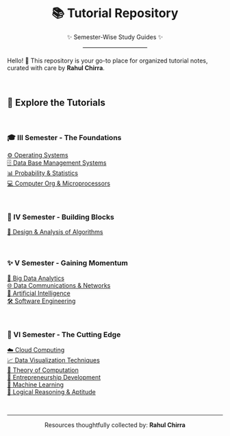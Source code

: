 <div align="center">
  <h1>📚 Tutorial Repository</h1>
  <p>✨ Semester-Wise Study Guides ✨</p>
  <hr style="width:150px;border:1px solid #ddd; margin-top:10px; margin-bottom:20px;"/>
</div>

Hello! 👋 This repository is your go-to place for organized tutorial notes, curated with care by **Rahul Chirra**.

<br>

## 📑 Explore the Tutorials

<br>

### 🎓 III Semester - The Foundations

<ul style="list-style: none; padding-left: 0;">
    <li><a href="https://github.com/rahulchirra/SEMESTERS/blob/main/III%20SEMESTER/OPERATING%20SYSTEMS/OS%20%20-%20Tutorial.md"> ⚙️ Operating Systems</a></li>
    <li><a href="https://github.com/rahulchirra/SEMESTERS/blob/main/III%20SEMESTER/DBMS/DBMS%20%20-Tutorial.md"> 🗄️ Data Base Management Systems</a></li>
    <li><a href="https://github.com/rahulchirra/SEMESTERS/blob/main/III%20SEMESTER/PROBABILITY%20AND%20STATISTICS%20/PS%20-Tutorial%20.md"> 📊 Probability & Statistics</a></li>
    <li><a href="https://github.com/rahulchirra/SEMESTERS/blob/main/III%20SEMESTER/COMP%20/COMP%20.md"> 💻 Computer Org & Microprocessors</a></li>
</ul>

<br>

### 🚀 IV Semester - Building Blocks

<ul style="list-style: none; padding-left: 0;">
    <li><a href="https://github.com/rahulchirra/SEMESTERS/blob/main/IV%20SEMESTER/DAA/DAA%20-%20Tutorial.md"> 📐 Design & Analysis of Algorithms</a></li>
</ul>

<br>

### ✨ V Semester - Gaining Momentum

<ul style="list-style: none; padding-left: 0;">
    <li><a href="https://github.com/rahulchirra/SEMESTERS/blob/main/V%20SEMESTER/BIG%20DATA%20ANALYTICS%20/BDA%20-%20tutorial.md"> 🧮 Big Data Analytics</a></li>
    <li><a href="https://github.com/rahulchirra/SEMESTERS/blob/main/V%20SEMESTER/DATA%20COMMUNICATIONS%20AND%20COMPUTER%20NETWORKS./DCCN%20-%20Tutorial.md"> 🌐 Data Communications & Networks</a></li>
    <li><a href="https://github.com/rahulchirra/SEMESTERS/blob/main/V%20SEMESTER/ARTIFICIAL%20INTELLIGENCE%20/AI%20-%20Tutorial.md"> 🤖 Artificial Intelligence</a></li>
      <li><a href="https://github.com/rahulchirra/SEMESTERS/blob/main/V%20SEMESTER/SOFTWARE%20ENGINEERING/SE%20tutorial.md"> 🛠️ Software Engineering</a></li>
</ul>

<br>

### 🌌 VI Semester - The Cutting Edge

<ul style="list-style: none; padding-left: 0;">
     <li><a href="https://github.com/rahulchirra/SEMESTERS/blob/main/VI%20SEMESTER/CLOUD%20COMPUTING%20/Cloud%20computing%20.md"> ☁️ Cloud Computing</a></li>
    <li><a href="https://github.com/rahulchirra/SEMESTERS/blob/main/VI%20SEMESTER/DATA%20VISUALIZATION%20TECHNIQUES/DVT%20-tutorial.md"> 📈 Data Visualization Techniques</a></li>
    <li><a href="https://github.com/rahulchirra/SEMESTERS/blob/main/VI%20SEMESTER/THEORY%20OF%20COMPUTATION/TOC%20-%20tutorial%20.md"> 🧐 Theory of Computation</a></li>
    <li><a href="https://github.com/rahulchirra/SEMESTERS/blob/main/VI%20SEMESTER/ENTREPRENEURSHIP%20DEVELOPMENT/ED%20-%20tutorial.md"> 💼 Entrepreneurship Development</a></li>
    <li><a href="https://github.com/rahulchirra/SEMESTERS/blob/main/VI%20SEMESTER/MACHINE%20LEARNING%20/ML%20-%20tutorial.md"> 🧠 Machine Learning</a></li>
     <li><a href="https://github.com/rahulchirra/SEMESTERS/blob/main/VI%20SEMESTER/LOGICAL%20REASONING%20AND%20QUANTITATIVE%20APTITUDE/LRQA%20-%20tutorial.md"> 🤔 Logical Reasoning & Aptitude</a></li>
</ul>

<br>

---
<div align="center">
<p>Resources thoughtfully collected by: <b>Rahul Chirra</b></p>
</div>
